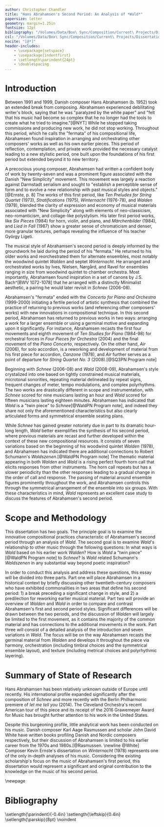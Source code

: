 ```yaml
---
author: Christopher Chandler
title: "Hans Abrahamsen's Second Period: An Analysis of *Wald*"
papersize: letter
geometry: margin=1.25in
fontsize: 12pt
bibliography: "/Volumes/Data/Box\ Sync/Composition/Current\ Projects/Dissertation\ Paper/citations/abrahamsen.bib"
csl: "/Volumes/Data/Box\ Sync/Composition/Current\ Projects/Dissertation\ Paper/Citations/chicago-note-bibliography.csl"
nocite: "[@*]"
header-includes: 
    - \usepackage{setspace}
    - \usepackage{indentfirst}
    - \setlength\parindent{24pt}
    - \doublespacing
...
```


# Introduction
Between 1991 and 1999, Danish composer Hans Abrahamsen (b. 1952) took an extended break from composing. Abrahamsen experienced debilitating writer's block, saying that he was "paralyzed by the white paper" and "felt that his music had become so complex that he no longer had the tools to create what he tried to imagine."[@NYT] While he stopped taking commissions and producing new work, he did not stop working. Throughout this period, which he calls the "fermata" of his compositional life, Abrahamsen found inspiration in arranging and orchestrating other composers' works as well as his own earlier pieces. This period of reflection, contemplation, and private work provided the necessary catalyst leading to a new stylistic period, one built upon the foundations of his first period but extended beyond it to new territory.

A precocious young composer, Abrahamsen had written a confident body of work by twenty-seven and was a prominent figure associated with the Danish "New Simplicity" movement. This movement was largely a reaction against Darmstadt serialism and sought to "establish a perceptible sense of form and to evolve a new relationship with past musical styles and objects."[@Ernste, p. 8] The works of this first period, like *Ten Preludes for String Quartet* (1973), *Stratifications* (1975), *Winternacht* (1976-78), and *Walden* (1978), blended the clarity of expression and economy of musical materials associated with "New Simplicity" along with elements of neo-classicism, neo-romanticism, and collage-like polystylism. His later first period works, like *Six Pieces* (1984) for horn, violin, and piano, and *Märchenbilder* (1984), and *Lied in Fall* (1987) show a greater sense of chromaticism and denser, more granular textures,  perhaps revealing the influence of his teacher György Ligeti.

The musical style of Abrahamsen's second period is deeply informed by the groundwork he laid during the period of his "fermata." He returned to his older works and reorchestrated them for alternate ensembles, most notably the woodwind quintet *Walden* and septet *Winternacht*. He arranged and orchestrated works by Ives, Nielsen, Nørgård, and Ravel for ensembles ranging in size from woodwind quintet to chamber orchestra. Most importantly, Abrahamsen found inspiration in a set of canons by J.S. Bach^[BWV 1072-1078] that he arranged with a distinctly Minimalist aesthetic, a pairing he would later revisit in *Schnee* (2006-08).

Abrahamsen's "fermata" ended with the *Concerto for Piano and Orchestra* (1999-2000) initiating a fertile period of artistic synthesis that combined the practice of returning to previous works (and referencing other composers' works) with new innovations in compositional technique. In this second period, Abrahamsen has returned to previous works in two ways: arranging a work for a larger ensemble or using a germinal motive and expanding upon it significantly. For instance, Abrahamsen recasts the first four movements and eighth movement of *Ten Studies for Piano* (1984-98) for orchestral forces in *Four Pieces for Orchestra* (2004) and the final movement of the *Piano Concerto*, respectively. On the other hand, *Air* (2006), for solo accordion, is a reworking and development of material from his first piece for accordion, *Canzone* (1978), and *Air* further serves as a point of departure for *String Quartet No. 3* (2008).[@SQ3PN Program note]

Beginning with *Schnee* (2006-08) and *Wald* (2008-09), Abrahamsen's style crystalized into one based on tightly constrained musical materials, microtonal sonorities, repeating material delineated by repeat signs, frequent changes of meter, tempo modulations, and complex polyrhythms. The two works are drastically different in scope and instrumentation, with *Schnee* scored for nine musicians lasting an hour and *Wald* scored for fifteen musicians lasting eighteen minutes. Abrahamsen has indicated that *Wald* is a "twin piece" to *Schnee*[@WaldPN Program note], and indeed they share not only the aforementioned characteristics but also clearly articulated forms and symmetrical ensemble seating plans.

While *Schnee* has gained greater notoriety due in part to its dramatic hour-long length, *Wald* better exemplifies the synthesis of his second period, where previous materials are recast and further developed within the context of these new compositional resources. It consists of seven variations based on the beginning of his woodwind quintet *Walden* (1978), and Abrahamsen has indicated there are additional connections to Robert Schumann's *Waldszenen*.[@WaldPN Program note] The thematic material appearing in both *Walden* and *Wald* is a rising perfect fourth horn call that elicits responses from other instruments. The horn call repeats but has a slower periodicity than the other responses leading to a gradual change in the order of call and response. The passing of material around ensemble figures prominently throughout the work, and Abrahamsen controls this through the symmetrical arrangement of the ensemble into six groups. With these characteristics in mind, *Wald* represents an excellent case study to discuss the features of Abrahamsen's second period.

# Scope and Methodology
This dissertation has two goals. The principle goal is to examine the innovative compositional practices characteristic of Abrahamsen's second period through an analysis of *Wald*. The second goal is to examine *Wald*'s relationship to other music through the following questions: In what ways is *Wald* based on his earlier work *Walden*? How is *Wald* a "twin piece"[@WaldPN Program note] to *Schnee*? Is *Wald* related Schumann's *Waldszenen* in any substantial way beyond poetic inspiration?

In order to conduct this analysis and address these questions, this essay will be divided into three parts. Part one will place Abrahamsen in a historical context by briefly discussing other twentieth-century composers who have exhibited commonalities in two areas that define his second period: 1) a break preceding a significant change in style, and 2) a predilection for reworking earlier musical material. Part two will provide an overview of *Walden* and *Wald* in order to compare and contrast Abrahamsen's first and second period styles. Significant differences will be drawn between the two periods, and the discussion of *Walden* will largely be limited to the first movement, as it contains the majority of the common material and has connections to the additional movements in the work. Part three will consist of a detailed analysis of the introduction and seven variations in *Wald*. The focus will be on the way Abrahamsen recasts the germinal material from *Walden* and develops it throughout the piece via harmony, orchestration (including timbral choices and the symmetrical ensemble layout), and texture (including metrical choices and polyrhythmic layering).

# Summary of State of Research
Hans Abrahamsen has been relatively unknown outside of Europe until recently. His international profile expanded significantly after the composition of *Schnee* and more recently with the Berlin Philharmonic premiere of *let me tell you* (2014). The Cleveland Orchestra's recent American tour of this piece and its receipt of the 2016 Grawemeyer Award for Music has brought further attention to his work in the United States.

Despite this burgeoning profile, little analytical work has been conducted on his music. Danish composer Karl Aage Rasmussen and scholar John David White have written books profiling Danish and Nordic composers respectively, but their discussion of Abrahamsen is limited to his earlier career from the 1970s and 1980s.[@Rasmussen. \newline @White] Composer Kevin Ernste's dissertation on *Winternacht* (1978) represents one of the only in-depth analyses of his music. Considering the existing scholarship's focus on the music of Abrahamsen's first period, this dissertation would represent a significant and original contribution to the knowledge on the music of his second period.

\newpage
# Bibliography
\setlength{\parindent}{-0.4in}
\setlength{\leftskip}{0.4in}
\setlength{\parskip}{8pt}
\noindent

<!-- ^[*Wald* (2008-09)]  --> <!-- regular citation -->
<!-- [@Abrahamsen, p. 21] --> <!-- citation from bib file -->
